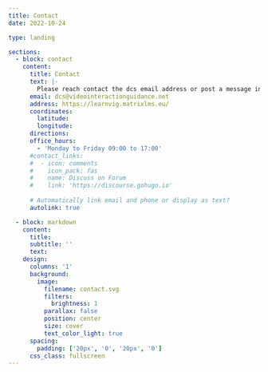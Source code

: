 ```yaml
---
title: Contact
date: 2022-10-24

type: landing

sections:
  - block: contact
    content:
      title: Contact
      text: |-
        Please reach contact the dcs email address or post a message in the DCS group on the learning platform. The email address isn't manned every day so please bear with us. We aim to respond within a week. 
      email: dcs@videointeractionguidance.net
      address: https://learnvig.matrixlms.eu/
      coordinates:
        latitude:
        longitude:
      directions:
      office_hours:
        - 'Monday to Friday 09:00 to 17:00'
      #contact_links:
      #  - icon: comments
      #    icon_pack: fas
      #    name: Discuss on Forum
      #    link: 'https://discourse.gohugo.io'
    
      # Automatically link email and phone or display as text?
      autolink: true

  - block: markdown
    content:
      title:
      subtitle: ''
      text:
    design:
      columns: '1'
      background:
        image: 
          filename: contact.svg
          filters:
            brightness: 1
          parallax: false
          position: center
          size: cover
          text_color_light: true
      spacing:
        padding: ['20px', '0', '20px', '0']
      css_class: fullscreen
---
```

